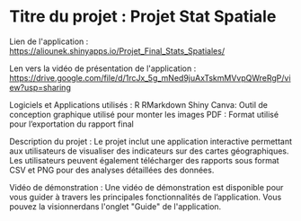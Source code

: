 # Titre du projet : Projet Stat Spatiale 

Lien de l'application : https://aliounek.shinyapps.io/Projet_Final_Stats_Spatiales/

Len vers la vidéo de présentation de l'application : https://drive.google.com/file/d/1rcJx_5g_mNed9juAxTskmMVvpQWreRgP/view?usp=sharing

Logiciels et Applications utilisés :
R
RMarkdown
Shiny
Canva: Outil de conception graphique utilisé pour monter les images
PDF : Format utilisé pour l’exportation du rapport final

Description du projet :
Le projet inclut une application interactive permettant aux utilisateurs de visualiser des indicateurs sur des cartes géographiques. Les utilisateurs peuvent également télécharger des rapports sous format CSV et PNG pour des analyses détaillées des données.

Vidéo de démonstration :
Une vidéo de démonstration est disponible pour vous guider à travers les principales fonctionnalités de l’application. Vous pouvez la visionnerdans l'onglet "Guide" de l'application.
